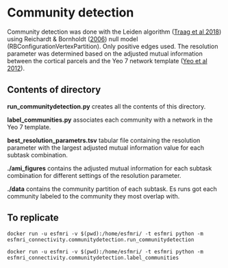# Community detection

Community detection was done with the Leiden algorithm ([Traag et al 2018](https://arxiv.org/abs/1810.084730)) using Reichardt & Bornholdt ([2006](https://journals.aps.org/pre/abstract/10.1103/PhysRevE.74.016110)) null model (RBConfigurationVertexPartition). Only positive edges used. The resolution parameter was determined based on the adjusted mutual information between the cortical parcels and the Yeo 7 network template ([Yeo et al 2012](https://www.physiology.org/doi/abs/10.1152/jn.00338.2011)).

## Contents of directory

__run_communitydetection.py__ creates all the contents of this directory.

__label_communities.py__ associates each community with a network in the Yeo 7 template.

__best_resolution_parametrs.tsv__ tabular file containing the resolution parameter with the largest adjusted mutual information value for each subtask combination.

__./ami_figures__ contains the adjusted mutual information for each subtask combination for different settings of the resolution parameter.

__./data__ contains the community partition of each subtask. Es runs got each community labeled to the community they most overlap with. 

## To replicate

``docker run -u esfmri -v $(pwd):/home/esfmri/ -t esfmri python -m esfmri_connectivity.communitydetection.run_communitydetection``

``docker run -u esfmri -v $(pwd):/home/esfmri/ -t esfmri python -m esfmri_connectivity.communitydetection.label_communities``
